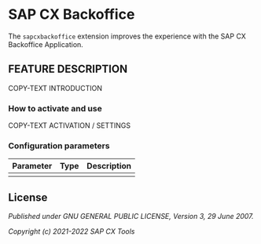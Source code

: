 # SAP CX Backoffice

The `sapcxbackoffice` extension improves the experience with the SAP CX Backoffice Application.

## FEATURE DESCRIPTION

COPY-TEXT INTRODUCTION

### How to activate and use

COPY-TEXT ACTIVATION / SETTINGS

### Configuration parameters

| Parameter | Type | Description |
|-----------|------|-------------|
| | | |



## License

_Published under GNU GENERAL PUBLIC LICENSE, Version 3, 29 June 2007._

_Copyright (c) 2021-2022 SAP CX Tools_
